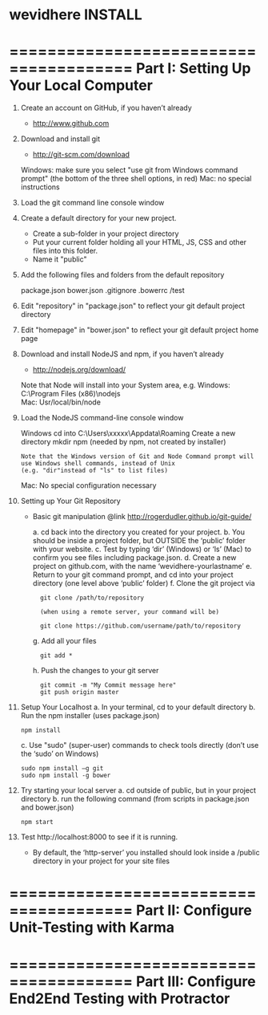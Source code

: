 wevidhere INSTALL
=================

=======================================
Part I: Setting Up Your Local Computer
=======================================

1.	Create an account on GitHub, if you haven’t already
	- http://www.github.com

2.	Download and install git
	- http://git-scm.com/download

	Windows: 
		make sure you select "use git from Windows command prompt" 
		(the bottom of the three shell options, in red)
	Mac: 
		no special instructions

3.	Load the git command line console window

4.	Create a default directory for your new project. 
	- Create a sub-folder in your project directory
	- Put your current folder holding all your HTML, JS, CSS and other files into this folder. 
	- Name it "public"

5.	Add the following files and folders from the default repository

	package.json
	bower.json
	.gitignore
	.bowerrc
	/test

6.	Edit "repository" in "package.json" to reflect your git default project directory

7.	Edit "homepage" in "bower.json" to reflect your git default project home page

8.	Download and install NodeJS and npm, if you haven’t already
	- http://nodejs.org/download/

	Note that Node will install into your System area, e.g.
	Windows: 
		C:\Program Files (x86)\nodejs\
	Mac:
		Usr/local/bin/node

8.	Load the NodeJS command-line console window 

	Windows
		cd into C:\Users\xxxxx\Appdata\Roaming
		Create a new directory
		mkdir npm
 		(needed by npm, not created by installer)

		Note that the Windows version of Git and Node Command prompt will use Windows shell commands, instead of Unix 
		(e.g. "dir"instead of "ls" to list files)

	Mac: 
		No special configuration necessary

9. Setting up Your Git Repository
	- Basic git manipulation
		@link http://rogerdudler.github.io/git-guide/ 

		a. cd back into the directory you created for your project. 
		b. You should be inside a project folder, but OUTSIDE the ‘public’ folder with your website. 
		c. Test by typing ‘dir’ (Windows) or ‘ls’ (Mac) to confirm you see files including package.json.
		d. Create a new project on github.com, with the name ‘wevidhere-yourlastname’
		e. Return to your git command prompt, and cd into your project directory (one level above ‘public’ folder)
		f. Clone the git project via 
			
			git clone /path/to/repository
			
			(when using a remote server, your command will be)

			git clone https://github.com/username/path/to/repository

		g. Add all your files

			git add *

		h. Push the changes to your git server

			git commit -m "My Commit message here"
			git push origin master

10. Setup Your Localhost
	a. In your terminal, cd to your default directory
	b. Run the npm installer (uses package.json)
		
		npm install

	c. Use "sudo" (super-user) commands to check tools directly (don’t use the ‘sudo’ on Windows)

		sudo npm install –g git
		sudo npm install -g bower

11.	Try starting your local server
	a. cd outside of public, but in your project directory
	b. run the following command (from scripts in package.json and bower.json)

		npm start

12. Test http://localhost:8000 to see if it is running. 
	- By default, the ‘http-server’ you installed should look inside a /public directory in your project for your site files

=======================================
Part II: Configure Unit-Testing with Karma
=======================================



=======================================
Part III: Configure End2End Testing with Protractor
=======================================



